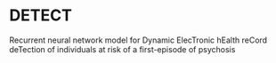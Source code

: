 # DETECT
Recurrent neural network model for Dynamic ElecTronic hEalth reCord deTection of individuals at risk of a first-episode of psychosis
